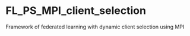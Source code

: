 # FL_PS_MPI_client_selection
Framework of federated learning with dynamic client selection using MPI
